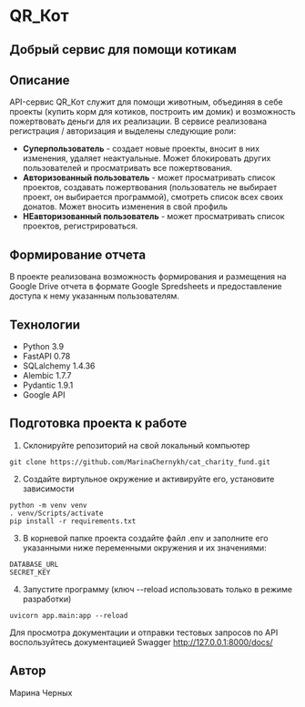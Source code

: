 # QR_Кот
## Добрый сервис для помощи котикам

## Описание
API-сервис QR_Кот служит для помощи животным, объединяя в себе проекты (купить корм для котиков, построить им домик) и возможность пожертвовать деньги для их реализации. В сервисе реализована регистрация / авторизация и выделены следующие роли:
* __Суперпользователь__ - создает новые проекты, вносит в них изменения, удаляет неактуальные. Может блокировать других пользователей и просматривать все пожертвования.
* __Авторизованный пользователь__ - может просматривать список проектов, создавать пожертвования (пользователь не выбирает проект, он выбирается программой), смотреть список всех своих донатов. Может вносить изменения в свой профиль
* __НЕавторизованный пользователь__ - может просматривать список проектов, регистрироваться.

## Формирование отчета
В проекте реализована возможность формирования и размещения на Google Drive отчета в формате Google Spredsheets и предоставление доступа к нему указанным пользователям.

## Технологии
* Python 3.9
* FastAPI 0.78
* SQLalchemy 1.4.36
* Alembic 1.7.7
* Pydantic 1.9.1
* Google API


## Подготовка проекта к работе

1. Cклонируйте репозиторий на свой локальный компьютер
```
git clone https://github.com/MarinaChernykh/cat_charity_fund.git
```

2. Создайте виртульное окружение и активируйте его, установите зависимости
```
python -m venv venv
. venv/Scripts/activate
pip install -r requirements.txt
```

3. В корневой папке проекта создайте файл .env и заполните его указанными ниже переменными окружения и их значениями:
```
DATABASE_URL
SECRET_KEY
```

4. Запустите программу (ключ --reload использовать только в режиме разработки)
```
uvicorn app.main:app --reload
```

Для просмотра документации и отправки тестовых запросов по API воспользуйтесь документацией Swagger
http://127.0.0.1:8000/docs/


## Автор
Марина Черных
